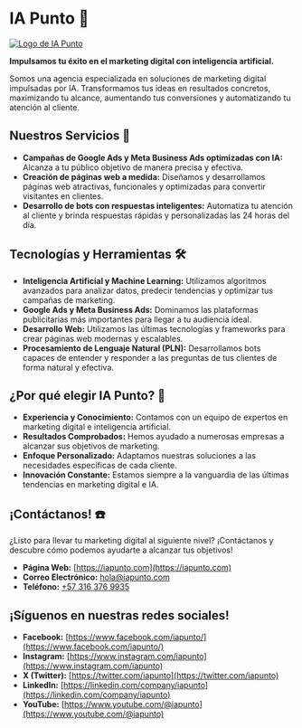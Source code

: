 # IA Punto 🚀

[![Logo de IA Punto](https://iapunto.com/wp-content/uploads/2023/11/logo-v2-negativo.png)](https://iapunto.com/)

**Impulsamos tu éxito en el marketing digital con inteligencia artificial.**

Somos una agencia especializada en soluciones de marketing digital impulsadas por IA. Transformamos tus ideas en resultados concretos, maximizando tu alcance, aumentando tus conversiones y automatizando tu atención al cliente.

## Nuestros Servicios 🤖

* **Campañas de Google Ads y Meta Business Ads optimizadas con IA:** Alcanza a tu público objetivo de manera precisa y efectiva.
* **Creación de páginas web a medida:** Diseñamos y desarrollamos páginas web atractivas, funcionales y optimizadas para convertir visitantes en clientes.
* **Desarrollo de bots con respuestas inteligentes:** Automatiza tu atención al cliente y brinda respuestas rápidas y personalizadas las 24 horas del día.

## Tecnologías y Herramientas 🛠️

* **Inteligencia Artificial y Machine Learning:** Utilizamos algoritmos avanzados para analizar datos, predecir tendencias y optimizar tus campañas de marketing.
* **Google Ads y Meta Business Ads:** Dominamos las plataformas publicitarias más importantes para llegar a tu audiencia ideal.
* **Desarrollo Web:** Utilizamos las últimas tecnologías y frameworks para crear páginas web modernas y escalables.
* **Procesamiento de Lenguaje Natural (PLN):** Desarrollamos bots capaces de entender y responder a las preguntas de tus clientes de forma natural y efectiva.

## ¿Por qué elegir IA Punto? 🤔

* **Experiencia y Conocimiento:** Contamos con un equipo de expertos en marketing digital e inteligencia artificial.
* **Resultados Comprobados:** Hemos ayudado a numerosas empresas a alcanzar sus objetivos de marketing.
* **Enfoque Personalizado:** Adaptamos nuestras soluciones a las necesidades específicas de cada cliente.
* **Innovación Constante:** Estamos siempre a la vanguardia de las últimas tendencias en marketing digital e IA.

## ¡Contáctanos! ☎️

¿Listo para llevar tu marketing digital al siguiente nivel? ¡Contáctanos y descubre cómo podemos ayudarte a alcanzar tus objetivos!

* **Página Web:** [https://iapunto.com](https://iapunto.com)
* **Correo Electrónico:** [hola@iapunto.com](mailto:hola@iapunto.com)
* **Teléfono:** [+57 316 376 9935](tel:+573163769935)

## ¡Síguenos en nuestras redes sociales!

* **Facebook:** [https://www.facebook.com/iapunto/](https://www.facebook.com/iapunto/)
* **Instagram:** [https://www.instagram.com/iapunto](https://www.instagram.com/iapunto)
* **X (Twitter):** [https://twitter.com/iapunto](https://twitter.com/iapunto)
* **LinkedIn:** [https://linkedin.com/company/iapunto](https://linkedin.com/company/iapunto)
* **YouTube:** [https://www.youtube.com/@iapunto](https://www.youtube.com/@iapunto)
